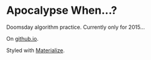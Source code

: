 Apocalypse When...?
===============

Doomsday algorithm practice. Currently only for 2015...

On [github.io](http://mttr.github.io/apocalypse_when/).

Styled with [Materialize](https://github.com/Dogfalo/materialize).

